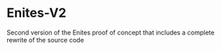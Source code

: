 # Enites-V2
Second version of the Enites proof of concept that includes a complete rewrite of the source code
